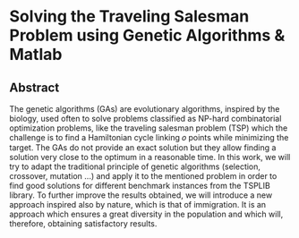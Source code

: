 # Solving the Traveling Salesman Problem using Genetic Algorithms &amp; Matlab
## Abstract
The genetic algorithms (GAs) are evolutionary algorithms, inspired by the biology,
used often to solve problems classified as NP-hard combinatorial optimization problems, like
the traveling salesman problem (TSP) which the challenge is to find a Hamiltonian cycle
linking 𝑜 points while minimizing the target. The GAs do not provide an exact solution but they
allow finding a solution very close to the optimum in a reasonable time. In this work, we will
try to adapt the traditional principle of genetic algorithms (selection, crossover, mutation ...)
and apply it to the mentioned problem in order to find good solutions for different benchmark
instances from the TSPLIB library. To further improve the results obtained, we will introduce
a new approach inspired also by nature, which is that of immigration. It is an approach which
ensures a great diversity in the population and which will, therefore, obtaining satisfactory
results.
